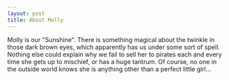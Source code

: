 ```yaml
---
layout: post
title: About Molly
---
```


Molly is our "Sunshine". There is something magical about the twinkle in those dark brown eyes, which apparently has us under some sort of spell. Nothing else could explain why we fail to sell her to pirates each and every time she gets up to mischief, or has a huge tantrum. Of course, no one in the outside world knows she is anything other than a perfect little girl...
